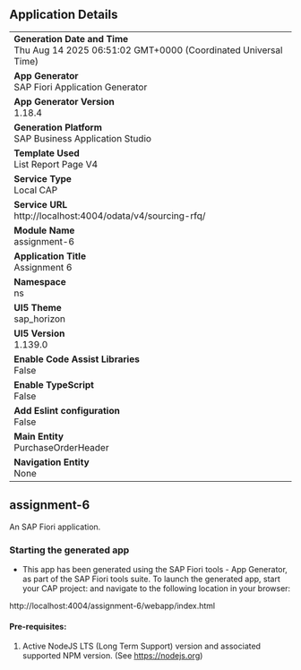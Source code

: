 ## Application Details
|               |
| ------------- |
|**Generation Date and Time**<br>Thu Aug 14 2025 06:51:02 GMT+0000 (Coordinated Universal Time)|
|**App Generator**<br>SAP Fiori Application Generator|
|**App Generator Version**<br>1.18.4|
|**Generation Platform**<br>SAP Business Application Studio|
|**Template Used**<br>List Report Page V4|
|**Service Type**<br>Local CAP|
|**Service URL**<br>http://localhost:4004/odata/v4/sourcing-rfq/|
|**Module Name**<br>assignment-6|
|**Application Title**<br>Assignment 6|
|**Namespace**<br>ns|
|**UI5 Theme**<br>sap_horizon|
|**UI5 Version**<br>1.139.0|
|**Enable Code Assist Libraries**<br>False|
|**Enable TypeScript**<br>False|
|**Add Eslint configuration**<br>False|
|**Main Entity**<br>PurchaseOrderHeader|
|**Navigation Entity**<br>None|

## assignment-6

An SAP Fiori application.

### Starting the generated app

-   This app has been generated using the SAP Fiori tools - App Generator, as part of the SAP Fiori tools suite.  To launch the generated app, start your CAP project:  and navigate to the following location in your browser:

http://localhost:4004/assignment-6/webapp/index.html

#### Pre-requisites:

1. Active NodeJS LTS (Long Term Support) version and associated supported NPM version.  (See https://nodejs.org)


